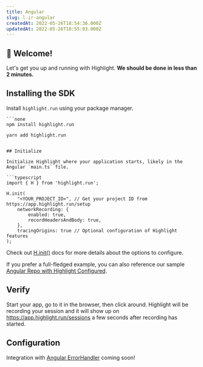 ```yaml
---
title: Angular
slug: l-ir-angular
createdAt: 2022-05-26T18:54:36.000Z
updatedAt: 2022-05-26T18:55:03.000Z
---
```


## 👋 Welcome!

Let's get you up and running with Highlight. **We should be done in less than 2 minutes.**

## Installing the SDK

Install `highlight.run` using your package manager.

```codeblocktabs
```none
npm install highlight.run
```

```shell
yarn add highlight.run
```
```

## Initialize

Initialize Highlight where your application starts, likely in the Angular `main.ts` file.

```typescript
import { H } from 'highlight.run';

H.init(
    "<YOUR_PROJECT_ID>", // Get your project ID from https://app.highlight.run/setup
    networkRecording: {
        enabled: true,
        recordHeadersAndBody: true,
    },
    tracingOrigins: true // Optional configuration of Highlight features
);
```

Check out [H.init()](/api/h-init) docs for more details about the options to configure.

If you prefer a full-fledged example, you can also reference our sample [Angular Repo with Highlight Configured](https://github.com/highlight-run/example-angular).

## Verify

Start your app, go to it in the browser, then click around. Highlight will be recording your session and it will show up on <https://app.highlight.run/sessions> a few seconds after recording has started.

## Configuration

Integration with [Angular ErrorHandler](https://angular.io/api/core/ErrorHandler) coming soon!
